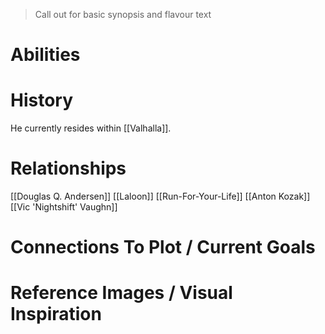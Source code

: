 > Call out for basic synopsis and flavour text

# Abilities

# History
He currently resides within [[Valhalla]].
# Relationships
[[Douglas Q. Andersen]]
[[Laloon]]
[[Run-For-Your-Life]]
[[Anton Kozak]]
[[Vic 'Nightshift' Vaughn]]
# Connections To Plot / Current Goals

# Reference Images / Visual Inspiration